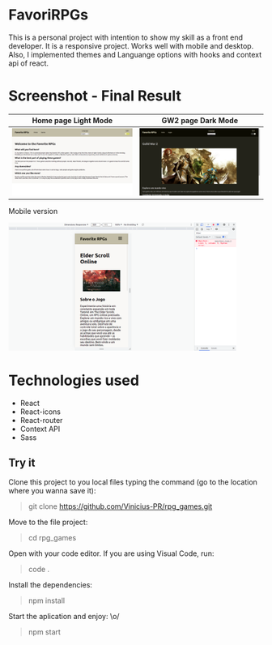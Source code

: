 # FavoriRPGs

This is a personal project with intention to show my skill as a front end developer. It is a responsive project. Works well with mobile and desktop. Also, I implemented themes and Languange options with hooks and context api of react.

# Screenshot - Final Result

Home page Light Mode       |  GW2 page Dark Mode  
:-------------------------:|:-------------------------:
<img src="https://github.com/Vinicius-PR/rpg_games/blob/master/ScreenShotProject/rpg_game%20light%20mode.png" width="425"/>  |  <img src="https://github.com/Vinicius-PR/rpg_games/blob/master/ScreenShotProject/rpg_games%20dark%20mode.png" width="425"/>

Mobile version

<img src="https://github.com/Vinicius-PR/rpg_games/blob/master/ScreenShotProject/rpg_games%20mobile.png" width="450"/>

# Technologies used
* React
* React-icons
* React-router
* Context API
* Sass

## Try it

Clone this project to you local files typing the command (go to the location where you wanna save it):
> git clone https://github.com/Vinicius-PR/rpg_games.git

Move to the file project:
> cd rpg_games

Open with your code editor. If you are using Visual Code, run:

> code .

Install the dependencies:
> npm install

Start the aplication and enjoy: \o/
> npm start
